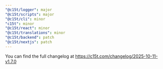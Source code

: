 ```yaml
---
"@c15t/logger": major
"@c15t/scripts": major
"@c15t/cli": minor
"c15t": minor
"@c15t/react": minor
"@c15t/translations": minor
"@c15t/backend": patch
"@c15t/nextjs": patch
---
```


You can find the full changelog at https://c15t.com/changelog/2025-10-11-v1.7.0
